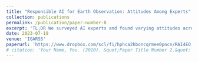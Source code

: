 ```yaml
---
title: "Responsible AI for Earth Observation: Attitudes Among Experts"
collection: publications
permalink: /publication/paper-number-8
excerpt: 'TL;DR We surveyed AI experts and found varying attitudes across gender and age for the main principles of Responsible AI, such as transparency and sustainability.'
date: 2023-07-19
venue: 'IGARSS'
paperurl: 'https://www.dropbox.com/scl/fi/hphca2hboncqrmee0pncn/RAI4EO_IGARSS_2023_manuscript.pdf?rlkey=z3zo6i5zppg17mzyw9d5taugr&dl=0'
# citation: 'Your Name, You. (2010). &quot;Paper Title Number 2.&quot; <i>Journal 1</i>. 1(2).'
---
```

<!-- This paper is about the number 2. The number 3 is left for future work.

[Download paper here](http://academicpages.github.io/files/paper2.pdf) -->

<!-- Recommended citation: Your Name, You. (2010). "Paper Title Number 2." <i>Journal 1</i>. 1(2). -->

